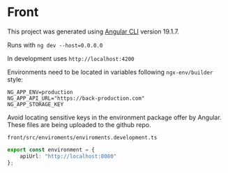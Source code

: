 # Front

This project was generated using [Angular CLI](https://github.com/angular/angular-cli) version 19.1.7.

Runs with 
`ng dev --host=0.0.0.0`

In development uses `http://localhost:4200`

Environments need to be located in variables following `ngx-env/builder` style: 
```
NG_APP_ENV=production
NG_APP_API_URL="https://back-production.com"
NG_APP_STORAGE_KEY
```
Avoid locating sensitive keys in the environment package offer by Angular. These files are being uploaded to the github repo.

`front/src/enviroments/enviroments.development.ts`
```ts
export const environment = {
    apiUrl: "http://localhost:8080"
};
   
```

